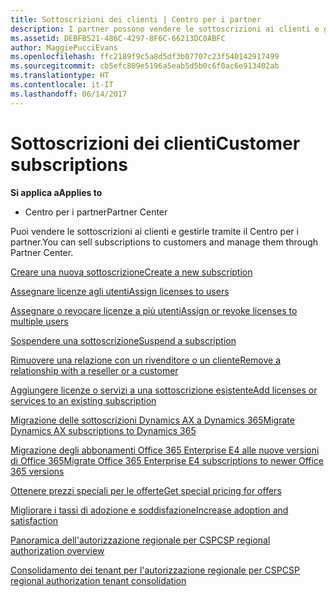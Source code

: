 ```yaml
---
title: Sottoscrizioni dei clienti | Centro per i partner
description: I partner possono vendere le sottoscrizioni ai clienti e gestirle tramite il Centro per i partner.
ms.assetid: DEBFB521-486C-4297-8F6C-66213DC0ABFC
author: MaggiePucciEvans
ms.openlocfilehash: ffc2189f9c5a8d5df3b07707c23f540142917499
ms.sourcegitcommit: cb5efc809e5196a5eab5d5b0c6f0ac6e913402ab
ms.translationtype: HT
ms.contentlocale: it-IT
ms.lasthandoff: 06/14/2017
---
```

# <a name="customer-subscriptions"></a><span data-ttu-id="7ea65-103">Sottoscrizioni dei clienti</span><span class="sxs-lookup"><span data-stu-id="7ea65-103">Customer subscriptions</span></span>

**<span data-ttu-id="7ea65-104">Si applica a</span><span class="sxs-lookup"><span data-stu-id="7ea65-104">Applies to</span></span>**

-  <span data-ttu-id="7ea65-105">Centro per i partner</span><span class="sxs-lookup"><span data-stu-id="7ea65-105">Partner Center</span></span>

<span data-ttu-id="7ea65-106">Puoi vendere le sottoscrizioni ai clienti e gestirle tramite il Centro per i partner.</span><span class="sxs-lookup"><span data-stu-id="7ea65-106">You can sell subscriptions to customers and manage them through Partner Center.</span></span> 

[<span data-ttu-id="7ea65-107">Creare una nuova sottoscrizione</span><span class="sxs-lookup"><span data-stu-id="7ea65-107">Create a new subscription</span></span>](create-a-new-subscription.md)

[<span data-ttu-id="7ea65-108">Assegnare licenze agli utenti</span><span class="sxs-lookup"><span data-stu-id="7ea65-108">Assign licenses to users</span></span>](assign-licenses-to-users.md)

[<span data-ttu-id="7ea65-109">Assegnare o revocare licenze a più utenti</span><span class="sxs-lookup"><span data-stu-id="7ea65-109">Assign or revoke licenses to multiple users</span></span>](bulk-license-provisioning-for-multiple-users.md)

[<span data-ttu-id="7ea65-110">Sospendere una sottoscrizione</span><span class="sxs-lookup"><span data-stu-id="7ea65-110">Suspend a subscription</span></span>](suspend-a-subscription.md)

[<span data-ttu-id="7ea65-111">Rimuovere una relazione con un rivenditore o un cliente</span><span class="sxs-lookup"><span data-stu-id="7ea65-111">Remove a relationship with a reseller or a customer</span></span>](remove-a-relationship.md)

[<span data-ttu-id="7ea65-112">Aggiungere licenze o servizi a una sottoscrizione esistente</span><span class="sxs-lookup"><span data-stu-id="7ea65-112">Add licenses or services to an existing subscription</span></span>](add-licenses-or-services-to-an-existing-subscription.md)

[<span data-ttu-id="7ea65-113">Migrazione delle sottoscrizioni Dynamics AX a Dynamics 365</span><span class="sxs-lookup"><span data-stu-id="7ea65-113">Migrate Dynamics AX subscriptions to Dynamics 365</span></span>](manual-subscription-migration.md)

[<span data-ttu-id="7ea65-114">Migrazione degli abbonamenti Office 365 Enterprise E4 alle nuove versioni di Office 365</span><span class="sxs-lookup"><span data-stu-id="7ea65-114">Migrate Office 365 Enterprise E4 subscriptions to newer Office 365 versions</span></span>](migrate-office365-e4-subscriptions-to-newer-versions.md)

[<span data-ttu-id="7ea65-115">Ottenere prezzi speciali per le offerte</span><span class="sxs-lookup"><span data-stu-id="7ea65-115">Get special pricing for offers</span></span>](get-special-pricing-for-offers.md)

[<span data-ttu-id="7ea65-116">Migliorare i tassi di adozione e soddisfazione</span><span class="sxs-lookup"><span data-stu-id="7ea65-116">Increase adoption and satisfaction</span></span>](increasing-adoption-and-satisfaction.md)

[<span data-ttu-id="7ea65-117">Panoramica dell'autorizzazione regionale per CSP</span><span class="sxs-lookup"><span data-stu-id="7ea65-117">CSP regional authorization overview</span></span>](regional-authorization-overview.md)

[<span data-ttu-id="7ea65-118">Consolidamento dei tenant per l'autorizzazione regionale per CSP</span><span class="sxs-lookup"><span data-stu-id="7ea65-118">CSP regional authorization tenant consolidation</span></span>](csp-regional-authorization-tenant-consolidation.md)

 

 



